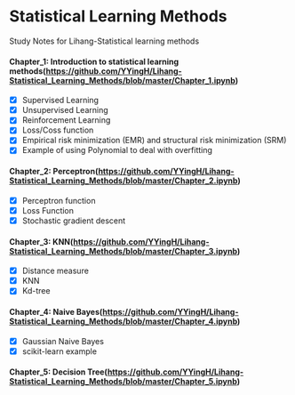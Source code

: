 # Statistical Learning Methods
Study Notes for Lihang-Statistical learning methods

#### Chapter_1: Introduction to statistical learning methods(https://github.com/YYingH/Lihang-Statistical_Learning_Methods/blob/master/Chapter_1.ipynb)
- [x] Supervised Learning
- [x] Unsupervised Learning
- [x] Reinforcement Learning
- [x] Loss/Coss function
- [x] Empirical risk minimization (EMR) and structural risk minimization (SRM)
- [x] Example of using Polynomial to deal with overfitting

#### Chapter_2: Perceptron(https://github.com/YYingH/Lihang-Statistical_Learning_Methods/blob/master/Chapter_2.ipynb)
- [x] Perceptron function
- [x] Loss Function
- [x] Stochastic gradient descent

#### Chapter_3: KNN(https://github.com/YYingH/Lihang-Statistical_Learning_Methods/blob/master/Chapter_3.ipynb)
- [x] Distance measure
- [x] KNN
- [x] Kd-tree

#### Chapter_4: Naive Bayes(https://github.com/YYingH/Lihang-Statistical_Learning_Methods/blob/master/Chapter_4.ipynb)
- [x] Gaussian Naive Bayes
- [x] scikit-learn example

#### Chapter_5: Decision Tree(https://github.com/YYingH/Lihang-Statistical_Learning_Methods/blob/master/Chapter_5.ipynb)